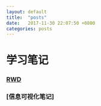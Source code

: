 ```yaml
---
layout: default
title:  "posts"
date:   2017-11-30 22:07:50 +0800
categories: posts  
---
```


# 学习笔记
### [RWD](https://jamieyin.github.io/posts/rwd/web%E5%AD%A6%E4%B9%A0%E7%AC%94%E8%AE%B0/)
### [信息可视化笔记]
